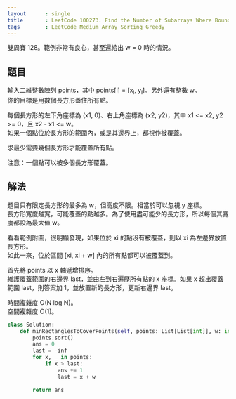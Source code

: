 ```yaml
---
layout      : single
title       : LeetCode 100273. Find the Number of Subarrays Where Boundary Elements Are Maximum
tags        : LeetCode Medium Array Sorting Greedy
---
```

雙周賽 128。範例非常有良心，甚至還給出 w = 0 時的情況。  

## 題目

輸入二維整數陣列 points，其中 points[i] = [x<sub>i</sub>, y<sub>i</sub>]。另外還有整數 w。  
你的目標是用數個長方形蓋住所有點。  

每個長方形的左下角座標為 (x1, 0)、右上角座標為 (x2, y2)，其中 x1 <= x2, y2 >= 0，且 x2 - x1 <= w。  
如果一個點位於長方形的範圍內，或是其邊界上，都視作被覆蓋。  

求最少需要幾個長方形才能覆蓋所有點。  

注意：一個點可以被多個長方形覆蓋。  

## 解法

題目只有限定長方形的最多為 w，但高度不限。相當於可以忽視 y 座標。  
長方形寬度越寬，可能覆蓋的點越多。為了使用盡可能少的長方形，所以每個其寬度都設為最大值 w。  

看看範例附圖，很明顯發現，如果位於 xi 的點沒有被覆蓋，則以 xi 為左邊界放置長方形。  
如此一來，位於區間 [xi, xi + w] 內的所有點都可以被覆蓋到。  

首先將 points 以 x 軸遞增排序。  
維護覆蓋範圍的右邊界 last，並由左到右遍歷所有點的 x 座標。如果 x 超出覆蓋範圍 last，則答案加 1，並放置新的長方形，更新右邊界 last。  

時間複雜度 O(N log N)。  
空間複雜度 O(1)。  

```python
class Solution:
    def minRectanglesToCoverPoints(self, points: List[List[int]], w: int) -> int:
        points.sort()
        ans = 0
        last = -inf
        for x, _ in points:
            if x > last:
                ans += 1
                last = x + w 
                
        return ans
```

